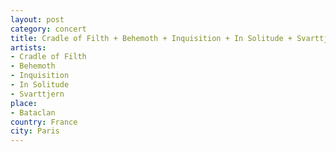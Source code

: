 ```yaml
---
layout: post
category: concert
title: Cradle of Filth + Behemoth + Inquisition + In Solitude + Svarttjern
artists: 
- Cradle of Filth
- Behemoth
- Inquisition
- In Solitude
- Svarttjern
place: 
- Bataclan
country: France
city: Paris
---
```


